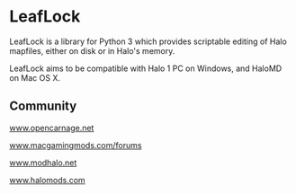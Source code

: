 # LeafLock

LeafLock is a library  for Python 3 which provides scriptable editing of Halo mapfiles, either on disk or in Halo's memory.

LeafLock aims to be compatible with Halo 1 PC on Windows, and HaloMD on Mac OS X.

## Community

www.opencarnage.net

www.macgamingmods.com/forums

www.modhalo.net

www.halomods.com